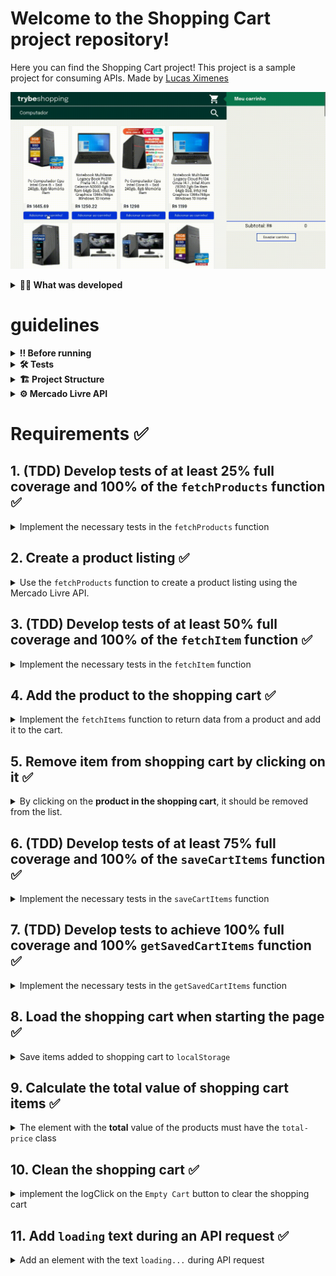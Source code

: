 # Welcome to the Shopping Cart project repository!

Here you can find the Shopping Cart project! This project is a sample project for consuming APIs. Made by [Lucas Ximenes](https://www.linkedin.com/in/lucasdximenes/)

![Shopping Cart Preview](./shoppingCartPreview.gif)

<details>
  <summary><strong>👨‍💻 What was developed</strong></summary><br />

A fully dynamic **shopping cart** has been developed! 🛒

For this, a **API!** was consumed 🤩

From the acronym _Application Programming Interface_, an API is a point of contact on the internet with a certain service and in this project the Mercado Livre API was used to search for products for sale. 🏷

Test-driven development was used in this project, the famous TDD (Test Driven Development)! Which helps ensure quality code, understanding your application's use cases and ensuring it's working correctly! 🚀

</details>

# guidelines

<details>
  <summary><strong>‼️ Before running</strong></summary><br />

1. Clone the repository

- `git clone git@github.com:lucasdximenes/shopping-cart.git`.
- Enter the repository folder you just cloned:
  - `cd shopping cart`.

2. Install the dependencies and initialize the project

- Install dependencies:
  - `npm install`

</details>

<details>
  <summary><strong>🛠 Tests</strong></summary><br />

In this project I implemented TDD (Test Driven Development) also known as _test-oriented development_, which is a practice widely used in the job market to ensure that the code will be implemented correctly. That is, we first write the test for a function and then implement the logic for the function to execute.

I implemented the test for four functions: `fetchProducts`, `fetchItem`, `saveCartItems` and `getSavedCartItems`.

### Test Coverage

To assess whether the tests are covering the entire function, the **test coverage** was used, which evaluates the effectiveness of the tests implemented according to the requirements, determining whether they cover what was requested or not.

To run the tests, run the command below:

```bash
npm test
```

To run and monitor the implementation of your test coverage, run the command below:

```bash
npm run test:coverage
```

</details>

<details>
<summary><strong>🏗 Project Structure</strong></summary><br />

The `scripts.js` file contains an initial code structure, which creates some HTML elements.

It is in `script.js` that the logic to develop the project was implemented.

<details>
  <summary>
    Click here to learn more about what each function does
  </summary> <br />

- `createProductImageElement`: Creates an image element;
- `createCustomElement`: Structure to create an element;
- `createProductItemElement`: Creates the product list;
- `getSkuFromProductItem`: Gets the `id` of a product;
- `cartItemClickListener`: Listens for the action of clicking on an item in the cart;
- `createCartItemElement`: Creates cart elements.

</details>

The `helpers` folder contains the files `fetchItem.js`, `fetchProducts.js`, `getSavedCartItems.js` and `saveCartItems.js` that contain functions that will be used in JavaScript code.

The `tests` folder contains the files `fetchItem.test.js`, `fetchProducts.test.js`, `getSavedCartItems.test.js` and `saveCartItems.test.js`, where the tests for each of the functions of the same name.

</details>

<details>
<summary><strong>⚙️ Mercado Livre API</strong></summary><br />

The [Mercado Livre API manual](https://developers.mercadolivre.com.br/pt_br/itens-e-buscas) contains all the information about the API (return, structure). In this project, only some of the _endpoints_ were used, namely:

- `https://api.mercadolibre.com/sites/MLB/search?q=$QUERY`: brings a list of products, where `$QUERY` is the term to be searched. For example, if the term is `computer`, the return will look like this:

  <details>
    <summary>Return from product listing request</summary>

  This return has a lot of information about the product list. Inside the `results` array is where you will find the list of products.

  ```json
  {
    "site_id": "MLB",
    "query": "computer",
    "paging": {
      "total": 406861,
      "offset": 0,
      "limit": 50,
      "primary_results": 1001
    },
    "results": [
      {
        "id": "MLB1341925291",
        "site_id": "MLB",
        "title": "Intel Core I5-9400f 6 Core 128 Gb Processor",
        "seller": {
          "id": 385471334,
          "permalink": null,
          "power_seller_status": null,
          "car_dealer": false,
          "real_estate_agency": false,
          "tags": []
        },
        "price": 899,
        "currency_id": "BRL",
        "available_quantity": 1,
        "sold_quantity": 0,
        "buying_mode": "buy_it_now",
        "listing_type_id": "gold_pro",
        "stop_time": "2039-10-10T04:00:00.000Z",
        "condition": "new",
        "permalink": "https://www.mercadolivre.com.br/processador-intel-core-i5-9400f-6-nucleos-128-gb/p/MLB13953199",
        "thumbnail": "http://mlb-s2-p.mlstatic.com/813265-MLA32241773956_092019-I.jpg",
        "accepts_mercadopago": true,
        "installments": {
          "quantity": 12,
          "amount": 74.92,
          "rate": 0,
          "currency_id": "BRL"
        },
        "address": {
          "state_id": "BR-SP",
          "state_name": "São Paulo",
          "city_id": "BR-SP-27",
          "city_name": "São José dos Campos"
        },
        "shipping": {
          "free_shipping": true,
          "mode": "me2",
          "tags": ["fulfillment", "mandatory_free_shipping"],
          "logistic_type": "fulfillment",
          "store_pick_up": false
        },
        "seller_address": {
          "id": "",
          "comment": "",
          "address_line": "",
          "ZIP code": "",
          "country": {
            "id": "BR",
            "name": "Brazil"
          },
          "state": {
            "id": "BR-SP",
            "name": "Sao Paulo"
          },
          "city": {
            "id": "BR-SP-27",
            "name": "São José dos Campos"
          },
          "latitude": "",
          "longitude": ""
        },
        "attributes": [
          {
            "source": 1,
            "id": "ALPHANUMERIC_MODEL",
            "value_id": "6382478",
            "value_struct": null,
            "values": [
              {
                "name": "BX80684I59400F",
                "struct": null,
                "source": 1,
                "id": "6382478"
              }
            ],
            "attribute_group_id": "OTHERS",
            "name": "Alphanumeric Template",
            "value_name": "BX80684I59400F",
            "attribute_group_name": "Others"
          },
          {
            "id": "BRAND",
            "value_struct": null,
            "attribute_group_name": "Other",
            "attribute_group_id": "OTHERS",
            "source": 1,
            "name": "Brand",
            "value_id": "15617",
            "value_name": "Intel",
            "values": [
              {
                "id": "15617",
                "name": "Intel",
                "struct": null,
                "source": 1
              }
            ]
          },
          {
            "name": "Item Condition",
            "value_id": "2230284",
            "attribute_group_id": "OTHERS",
            "attribute_group_name": "Other",
            "source": 1,
            "id": "ITEM_CONDITION",
            "value_name": "New",
            "value_struct": null,
            "values": [
              {
                "id": "2230284",
                "name": "New",
                "struct": null,
                "source": 1
              }
            ]
          },
          {
            "id": "LINE",
            "value_name": "Core i5",
            "attribute_group_id": "OTHERS",
            "attribute_group_name": "Other",
            "name": "Line",
            "value_id": "7769178",
            "value_struct": null,
            "values": [
              {
                "id": "7769178",
                "name": "Core i5",
                "struct": null,
                "source": 1
              }
            ],
            "source": 1
          },
          {
            "id": "MODEL",
            "value_struct": null,
            "values": [
              {
                "id": "6637008",
                "name": "i5-9400F",
                "struct": null,
                "source": 1
              }
            ],
            "attribute_group_id": "OTHERS",
            "name": "Model",
            "value_id": "6637008",
            "value_name": "i5-9400F",
            "attribute_group_name": "Other",
            "source": 1
          }
        ],
        "differential_pricing": {
          "id": 33580182
        },
        "original_price": null,
        "category_id": "MLB1693",
        "official_store_id": null,
        "catalog_product_id": "MLB13953199",
        "tags": [
          "brand_verified",
          "good_quality_picture",
          "good_quality_thumbnail",
          "immediate_payment",
          "cart_eligible"
        ],
        "catalog_listing": true
      }
    ]
  }
  ```

  </details>

- `https://api.mercadolibre.com/items/$ItemID`: brings details of a given product, where `$ItemID` is the `id` of the product to be searched. For example, if the `id` of the product is `MLB1341706310`, the return will look like this:

  <details>
    <summary>Return from a product detail request</summary>

  This return brings detailed information about each of the products. For example, the `id` of that product, the `title`, which is the title of the product, `price`, which is the price, and so on.

  ```json
  {
    "id": "MLB1341706310",
    "site_id": "MLB",
    "title": "Gaming Processor AMD Ryzen 5 2600 Yd2600bbafbox 6 Cores 3.9ghz Freefrequency",
    "subtitle": null,
    "seller_id": 245718870,
    "category_id": "MLB1693",
    "official_store_id": 1929,
    "price": 1068,
    "base_price": 1068,
    "original_price": null,
    "currency_id": "BRL",
    "initial_quantity": 93,
    "available_quantity": 0,
    "sold_quantity": 50,
    "sale_terms": [],
    "buying_mode": "buy_it_now",
    "listing_type_id": "gold_special",
    "start_time": "2019-10-15T18:13:00.000Z",
    "stop_time": "2040-01-27T00:26:51.000Z",
    "condition": "new",
    "permalink": "https://produto.mercadolivre.com.br/MLB-1341706310-processador-gamer-amd-ryzen-5-2600-yd2600bbafbox-de-6-nucleos-e-39ghz-de-frequncia-_JM ",
    "thumbnail_id": "852106-MLA42157659481_062020",
    "thumbnail": "http://http2.mlstatic.com/D_852106-MLA42157659481_062020-I.jpg",
    "secure_thumbnail": "https://http2.mlstatic.com/D_852106-MLA42157659481_062020-I.jpg",
    "pictures": [],
    "video_id": null,
    "descriptions": [],
    "accepts_mercadopago": true,
    "non_mercado_pago_payment_methods": [],
    "shipping": {},
    "international_delivery_mode": "none",
    "seller_address": {},
    "seller_contact": null,
    "location": {},
    "coverage_areas": [],
    "attributes": [],
    "warnings": [],
    "listing_source": "",
    "variations": [],
    "status": "paused",
    "sub_status": [],
    "tags": [],
    "warranty": "Factory warranty: 3 years",
    "catalog_product_id": "MLB9196241",
    "domain_id": "MLB-COMPUTER_PROCESSORS",
    "parent_item_id": null,
    "differential_pricing": null,
    "deal_ids": [],
    "automatic_relist": false,
    "date_created": "2019-10-15T18:13:00.000Z",
    "last_updated": "2022-02-05T06:46:48.434Z",
    "health": null,
    "catalog_listing": true,
    "channels": []
  }
  ```

  </details>

  </details>

# Requirements ✅

## 1. (TDD) Develop tests of at least 25% full coverage and 100% of the `fetchProducts` function ✅

<details>
  <summary>
    Implement the necessary tests in the <code>fetchProducts</code> function
  </summary> <br />

The file to implement the test is already created, it is called `fetchProducts.test.js` and is located inside the `tests` folder.

**What you should test:**

- Test if `fetchProducts` is a function;

- Run the `fetchProducts` function with the `'computer'` argument and test if `fetch` has been called;

- Test if, when calling the `fetchProducts` function with the `'computer'` argument, the `fetch` function uses the `'https://api.mercadolibre.com/sites/MLB/search?q=computador' endpoint `;

- Test if the return from the `fetchProducts` function with the `'computer'` argument is a data structure equal to the `computerSearch` object, which is already imported in the file.

- Test if calling the `fetchProducts` function with no argument returns an error with the message: `'You must provide an url'`.

> **Looking at the tip 👀:** Remember to use the `new Error('expected message here')` to compare with the object returned from the API.
> Read carefully what is being asked and implement one test at a time!

⚠️ **Warning:** You must implement all of the above tests, regardless of what is sufficient for test coverage.

**What will be tested:**

- It will be evaluated if the implemented tests reach at least 25% of the total coverage and 100% of the `fetchProducts` function.

</details>

## 2. Create a product listing ✅

<details>
  <summary>
    Use the <code>fetchProducts</code> function to create a product listing using the Mercado Livre API.
  </summary> <br />

The `fetchProducts` function file is already created and is located inside the `helpers` folder and is imported into the HTML file.

- Implement the `fetchProducts` function to return the product listing;

- Use the _endpoint_ `https://api.mercadolibre.com/sites/MLB/search?q=$QUERY`, where:

  - The value of `$QUERY` must be **compulsorily** the term `computer`;

  - The return of products is in the `results` array;

- Use the `createProductItemElement()` function to create the _HTML_ components referring to a product:

  - Add each element returned from the `createProductItemElement(product)` function as a child of the `<section class="items">` element.

**Note:** Use the variables provided in the code, they must refer to the following fields:

- `sku`: is the `id` field returned by the API;
- `name`: is the `title` field returned by the API;
- `image`: is the `thumbnail` field returned by the API.

To execute your `fetchProducts` function just call your `script.js` file;

<details>
<summary>Click here to see API feedback</summary>

```json
{
  "site_id": "MLB",
  "country_default_time_zone": "GMT-03:00",
  "query": "$computer",
  "paging": {...},
  "results": [
    {
      "id": "MLB2025368730",
      "site_id": "MLB",
      "title": "Easy Full Computer Intel Core I3 8gb Ssd 240gb ",
      "seller": {},
      "price": 1859.07,
      "prices": {},
      "sale_price": null,
      "currency_id": "BRL",
      "available_quantity": 100,
      "sold_quantity": 500,
      "buying_mode": "buy_it_now",
      "listing_type_id": "gold_pro",
      "stop_time": "2041-09-12T04:00:00.000Z",
      "condition": "new",
      "permalink": "https://produto.mercadolivre.com.br/MLB-2025368730-computador-completo-facil-intel-core-i3-8gb-ssd-240gb-_JM",
      "thumbnail": "http://http2.mlstatic.com/D_704139-MLB47542929423_092021-I.jpg",
      "thumbnail_id": "704139-MLB47542929423_092021",
      "accepts_mercadopago": true,
      "installments": {},
      "address": {},
      "shipping": {},
      "seller_address": {},
      "attributes": [],
      "differential_pricing": {},
      "original_price": 1999,
      "category_id": "MLB1649",
      "official_store_id": 3807,
      "domain_id": "MLB-DESKTOP_COMPUTERS",
      "catalog_product_id": null,
      "tags": [],
      "order_backend": 1,
      "use_thumbnail_id": true,
      "offer_score": null,
      "offer_share": null,
      "match_score": null,
      "winner_item_id": null,
      "melicoin": null,
      "discounts": null
    },
    // {...} rest of the product list
  ],
  "sort": {...},
  "available_sorts": {...},
  "filters": {...},
  "available_filters": {...}
}

```

</details>

**What will be tested:**

- The element with class `.item` must be each item in the product list.

</details>

## 3. (TDD) Develop tests of at least 50% full coverage and 100% of the `fetchItem` function ✅

<details>
  <summary>
    Implement the necessary tests in the <code>fetchItem</code> function
  </summary> <br />

**What you should test:**

- Test if `fetchItem` is a function;

- Execute the `fetchItem` function with the item argument "MLB1615760527" and test if `fetch` was called;

- Test if, when calling the `fetchItem` function with the item argument "MLB1615760527", the `fetch` function uses the endpoint "https://api.mercadolibre.com/items/MLB1615760527";

- Test if the return of the `fetchItem` function with the item argument "MLB1615760527" is a data structure equal to the `item` object that is already imported in the file.

- Test if calling the `fetchItem` function with no argument returns an error with the message: `'You must provide an url'`.

> **Looking at the tip 👀:** Remember to use the `new Error('expected message here')` to compare with the object returned from the API.
> Read carefully what is being asked and implement one test at a time!

**What will be tested:**

- It will be evaluated if the implemented tests reach at least 50% of the total coverage and 100% of the `fetchItem` function.

</details>

## 4. Add the product to the shopping cart ✅

<details>
  <summary>
    Implement the <code>fetchItems</code> function to return data from a product and add it to the cart.
  </summary> <br />

Each product on the _HTML_ page has a button named `Add to cart` and, by clicking on this button, you must make a request that will return all the details of a product.

- Implement the `fetchItems` function to request the details of only **one** product;

- Use the _endpoint_ `https://api.mercadolibre.com/items/$ItemID`, where `$ItemID` is the `id` of the product to be searched;

- Use the `createCartItemElement()` function to create the _HTML_ components referring to a cart item;

**Note:** `salePrice` is the `price` field returned by the API.

- Add the element returned from the `createCartItemElement(product)` function as a child of the `<ol class="cart__items">` element.

For example, if the `id` of the product is `MLB1341706310`, the _endpoint_ will return something like this:

<details>
<summary><strong>Click here to see API feedback</strong></summary>

```json
{
  "id": "MLB1341706310",
  "site_id": "MLB",
  "title": "Amd Ryzen 5 2600 6 Core 64 Gb Processor",
  "subtitle": null,
  "seller_id": 245718870,
  "category_id": "MLB1693",
  "official_store_id": 1929,
  "price": 879,
  "base_price": 879,
  "original_price": null,
  "currency_id": "BRL",
  "initial_quantity": 0,
  "available_quantity": 0,
  "sold_quantity": 0,
  // [...]
  "warranty": "Factory warranty: 3 years",
  "catalog_product_id": "MLB9196241",
  "domain_id": "MLB-COMPUTER_PROCESSORS",
  "parent_item_id": null,
  "differential_pricing": null,
  "deal_ids": [],
  "automatic_relist": false,
  "date_created": "2019-10-15T18:13:00.000Z",
  "last_updated": "2019-12-20T18:06:54.000Z",
  "health": null,
  "catalog_listing": true
}
```

</details>

**What will be tested:**

- The element with class `.cart__items` must add the chosen item, correctly presenting its id, title and price information.

</details>

## 5. Remove item from shopping cart by clicking on it ✅

<details>
  <summary>
    By clicking on the <strong>product in the shopping cart</strong>, it should be removed from the list.
  </summary> <br />

When clicking on one of the items in the shopping cart, that item must be removed from the list. For that:

- Use the `cartItemClickListener(event)` function to implement the logic needed to remove the item from the cart.

**What will be tested:**

- Remove the item from the shopping cart by clicking on it;

</details>

## 6. (TDD) Develop tests of at least 75% full coverage and 100% of the `saveCartItems` function ✅

<details>
  <summary>
    Implement the necessary tests in the <code>saveCartItems</code> function
  </summary> <br />

The file to implement the test is already created, it is called `saveCartItems.test.js` and is located inside the `tests` folder.

⚠️ **Warning:** Do not change the structure already implemented in the test files, just add the tests inside the `describe` block.

**What you should test:**

- Test if, when executing `saveCartItems` with the `<ol><li>Item</li></ol>` argument, the `localStorage.setItem` method is called;

- Test if, when executing `saveCartItems` with the `<ol><li>Item</li></ol>` argument, the `localStorage.setItem` method is called with two parameters, the first being 'cartItems' and the second being the value passed as an argument to `saveCartItems`.

> **Looking at the tip 👀:** Remember to use the `new Error('expected message here')` to compare with the object returned from the API.
> Read carefully what is being asked and implement one test at a time!

⚠️ **Warning:** You must implement all of the above tests, regardless of what is sufficient for test coverage.

**What will be tested:**

- It will be evaluated if the implemented tests reach at least 75% of the total coverage and 100% of the `saveCartItems` function.

</details>

## 7. (TDD) Develop tests to achieve 100% full coverage and 100% `getSavedCartItems` function ✅

<details>
  <summary>
    Implement the necessary tests in the <code>getSavedCartItems</code> function
  </summary> <br />

The file to implement the test is already created, it is called `getSavedCartItems.test.js` and is located inside the `tests` folder.

⚠️ **Warning:** Do not change the structure already implemented in the test files, just add the tests inside the `describe` block.

**What you test:**

- Test if, when executing `getSavedCartItems`, the `localStorage.getItem` method is called;

- Test if, when executing `getSavedCartItems`, the `localStorage.getItem` method is called with 'cartItems' as a parameter.

> **Looking at the tip 👀:** Remember to use the `new Error('expected message here')` to compare with the object returned from the API.
> Read carefully what is being asked and implement one test at a time!

⚠️ **Warning:** You must implement all of the above tests, regardless of what is sufficient for test coverage.

**What will be tested:**

- It will be evaluated if the implemented tests reach 100% of the total coverage and 100% of the `getSavedCartItems` function.

</details>

## 8. Load the shopping cart when starting the page ✅

<details>
  <summary>
    Save items added to shopping cart to <code>localStorage</code>
  </summary> <br />

When loading the page, the current state of the shopping cart must be loaded from **LocalStorage**. For this to work, shopping cart items must be saved to **LocalStorage**, i.e. the **addition** and **removal** of a product must be addressed so that the list is always up to date.

For that, you will have to implement the `saveCartItems` and `getSavedCartItems` functions that are already created with the names `saveCartItems.js` and `getSavedCartItems.js`, respectively, inside the `helpers` folder.

- Implement the `saveCartItems` function which should have the logic to just **add** the item to `localStorage` in a key called `cartItems`;

- Implement the `getSavedCartItems` function which should have the logic to just **return** the item from `localStorage`.

⚠️ The `saveCartItems` function should **not** retrieve items from `localStorage`. The `getSavedCartItems` function must **not** add an item to `localStorage`.

**What will be tested:**

- The page when refreshed must remain with all items in the cart previously added.

</details>

## 9. Calculate the total value of shopping cart items ✅

<details>
  <summary>
    The element with the <strong>total</strong> value of the products must have the <code>total-price</code> class
  </summary> <br />

Each time the shopping cart is modified, it will be necessary to calculate the total value of the products and present them on the main page of the project. For that:

- Implement a logic to add up all products in the cart;

- Create an element with the `total-price` class and add the text with the total value of the products;

> **Remember 💭:** When adding a product to the cart, a request is made to the API. Make sure that the API has already returned the information before performing the sum of the products.

> **Looking at the tip 👀:** Don't use `toFixed()`, find other alternatives to round values.

**What will be tested:**

- Calculate the total value of shopping cart items asynchronously;

</details>

## 10. Clean the shopping cart ✅

<details>
  <summary>
    implement the logClick on the <code>Empty Cart</code> button to clear the shopping cart
  </summary> <br />

The empty cart button is already implemented, but it still doesn't fulfill its purpose. For that:

- Make sure the button has **compulsorily** the `empty-cart` class;

- Implement logic to remove **all** items from shopping cart;

**What will be tested:**

- Checks the button to clear shopping cart;

</details>

## 11. Add `loading` text during an API request ✅

<details>
  <summary>
    Add an element with the text <code>loading...</code> during API request
  </summary> <br />

A request to the API takes a certain amount of time and during this process the person using the page has no way of knowing if the request was successful or not. Therefore, some form is usually used to show that the request is still in progress. For that:

- Create an element that contains the text `loading...`, which should be displayed somewhere on the page;

- Add the `loading` class to the element that has the text `loading...`;

- Display this element only **during** the API request.

> **Looking at the tip 👀:** You can create a function that adds to the DOM the element with the text `loading...` and another to remove it, what do you think?

**What will be tested:**

- Checks whether to add a "loading" text during an API request.

</details>
